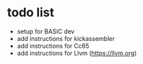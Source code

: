 # todo list

* setup for BASIC dev
* add instructions for kickassembler
* add instructions for Cc65
* add instructions for Llvm (https://llvm.org)
